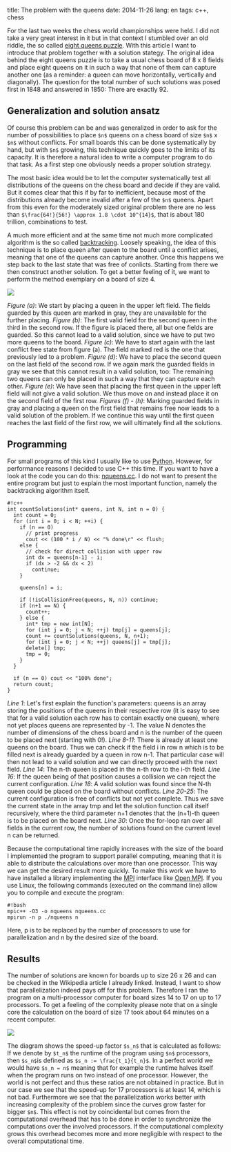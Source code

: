 title: The problem with the queens
date: 2014-11-26
lang: en
tags: c++, chess

For the last two weeks the chess world championships were held. I did not take a very great interest in it but in that context I stumbled over an old riddle, the so called [eight queens puzzle][queenspuzzle]. With this article I want to introduce that problem together with a solution stategy. The original idea behind the eight queens puzzle is to take a usual chess board of 8 x 8 fields and place eight queens on it in such a way that none of them can capture another one (as a reminder: a queen can move horizontally, vertically and diagonally). The question for the total number of such solutions was posed first in 1848 and answered in 1850: There are exactly 92.

## Generalization and solution ansatz

Of course this problem can be and was generalized in order to ask for the number of possibilities to place `$n$` queens on a chess board of size `$n$` x `$n$` without conflicts. For small boards this can be done systematically by hand, but with `$n$` growing, this technique quickly goes to the limits of its capacity. It is therefore a natural idea to write a computer program to do that task. As a first step one obviously needs a proper solution strategy.

The most basic idea would be to let the computer systematically test all distributions of the queens on the chess board and decide if they are valid. But it comes clear that this if by far to inefficient, because most of the distributions already become invalid after a few of the `$n$` queens. Apart from this even for the moderately sized original problem there are no less than `$\frac{64!}{56!} \approx 1.8 \cdot 10^{14}$`, that is about 180 trillion, combinations to test.

A much more efficient and at the same time not much more complicated algorithm is the so called [backtracking][backtracking]. Loosely speaking, the idea of this technique is to place queen after queen to the board until a conflict arises, meaning that one of the queens can capture another. Once this happens we step back to the last state that was free of conlicts. Starting from there we then construct another solution. To get a better feeling of it, we want to perform the method exemplary on a board of size 4.

<object data="/files/images/chess-backtracking.svg"><img src="/files/images/chess-backtracking.png" /></object>

*Figure (a)*: We start by placing a queen in the upper left field. The fields guarded by this queen are marked in gray, they are unavailable for the further placing. *Figure (b)*: The first valid field for the second queen in the third in the second row. If the figure is placed there, all but one fields are guarded. So this cannot lead to a valid solution, since we have to put two more queens to the board. *Figure (c)*: We have to start again with the last conflict free state from figure (a). The field marked red is the one that previously led to a problem. *Figure (d)*: We have to place the second queen on the last field of the second row. If we again mark the guarded fields in gray we see that this cannot result in a valid solution, too: The remaining two queens can only be placed in such a way that they can capture each other. *Figure (e)*: We have seen that placing the first queen in the upper left field will not give a valid solution. We thus move on and instead place it on the second field of the first row. *Figures (f) - (h)*: Marking guarded fields in gray and placing a queen on the first field that remains free now leads to a valid solution of the problem. If we continue this way until the first queen reaches the last field of the first row, we will ultimately find all the solutions.

## Programming

For small programs of this kind I usually like to use [Python][python]. However, for performance reasons I decided to use C++ this time. If you want to have a look at the code you can do this: [nqueens.cc][nqueens.cc]. I do not want to present the entire program but just to explain the most important function, namely the backtracking algorithm itself.

    #!c++
    int countSolutions(int* queens, int N, int n = 0) {
      int count = 0;
      for (int i = 0; i < N; ++i) {
        if (n == 0) 
          // print progress
          cout << (100 * i / N) << "% done\r" << flush;
        else {
          // check for direct collision with upper row
          int dx = queens[n-1] - i;
          if (dx > -2 && dx < 2)
            continue;
        }

        queens[n] = i;

        if (!isCollisionFree(queens, N, n)) continue;
        if (n+1 == N) {
          count++;
        } else {
          int* tmp = new int[N];
          for (int j = 0; j < N; ++j) tmp[j] = queens[j];
          count += countSolutions(queens, N, n+1);
          for (int j = 0; j < N; ++j) queens[j] = tmp[j];
          delete[] tmp;
          tmp = 0;
        }
      }

      if (n == 0) cout << "100% done";
      return count;
    }

*Line 1*: Let's first explain the function's parameters: queens is an array storing the positions of the queens in their respective row (it is easy to see that for a valid solution each row has to contain exactly one queen), where not yet places queens are represented by -1. The value N denotes the number of dimensions of the chess board and n is the number of the queen to be placed next (starting with 0!). *Line 8-11*: There is already at least one queens on the board. Thus we can check if the field i in row n which is to be filled next is already guarded by a queen in row n-1. That particular case will then not lead to a valid solution and we can directly proceed with the next field. *Line 14*: The n-th queen is placed in the n-th row to the i-th field. *Line 16*: If the queen being of that position causes a collision we can reject the current configuration. *Line 18*: A valid solution was found since the N-th queen could be placed on the board without conflicts. *Line 20-25*: The current configuration is free of conflicts but not yet complete. Thus we save the current state in the array tmp and let the solution function call itself recursively, where the third parameter n+1 denotes that the (n+1)-th queen is to be placed on the board next. *Line 30*: Once the for-loop ran over all fields in the current row, the number of solutions found on the current level n can be returned.

Because the computational time rapidly increases with the size of the board I implemented the program to support parallel computing, meaning that it is able to distribute the calculations over more than one processor. This way we can get the desired result more quickly. To make this work we have to have installed a library implementing the [MPI][mpi] interface like [Open MPI][openmpi]. If you use Linux, the following commands (executed on the command line) allow you to compile and execute the program:

    #!bash
    mpic++ -O3 -o nqueens nqueens.cc
    mpirun -n p ./nqueens n

Here, p is to be replaced by the number of processors to use for parallelization and n by the desired size of the board.

## Results

The number of solutions are known for boards up to size 26 x 26 and can be checked in the Wikipedia article I already linked. Instead, I want to show that parallelization indeed pays off for this problem. Therefore I ran the program on a multi-processor computer for board sizes 14 to 17 on up to 17 processors. To get a feeling of the complexity please note that on a single core the calculation on the board of size 17 took about 64 minutes on a recent computer.

<object data="/files/images/chess-speedup.svg"><img src="/files/images/chess-speedup.png" /></object>

The diagram shows the speed-up factor `$s_n$` that is calculated as follows: If we denote by `$t_n$` the runtime of the program using `$n$` processors, then `$s_n$`is defined as `$s_n := \frac{t_1}{t_n}$`. In a perfect world we would have `$s_n = n$` meaning that for example the runtime halves itself when the program runs on two instead of one processor. However, the world is not perfect and thus these ratios are not obtained in practice. But in our case we see that the speed-up for 17 processors is at least 14, which is not bad. Furthermore we see that the parallelization works better with increasing complexity of the problem since the curves grow faster for bigger `$n$`. This effect is not by coincidental but comes from the computational overhead that has to be done in order to synchronize the computations over the involved processors. If the computational complexity grows this overhead becomes more and more negligible with respect to the overall computational time.


[backtracking]: http://en.wikipedia.org/wiki/Backtracking
[queenspuzzle]: http://en.wikipedia.org/wiki/Eight_queens_puzzle
[example]: /files/images/chess.svg
[mpi]: http://de.wikipedia.org/wiki/Message_Passing_Interface
[nqueens.cc]: /files/code/nqueens.cc
[openmpi]: http://www.open-mpi.org/
[python]: http://www.python.org